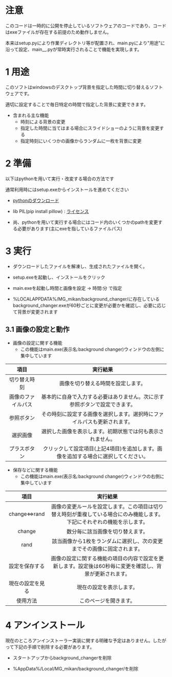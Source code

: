 # 注意

このコードは一時的に公開を停止しているソフトウェアのコードであり、コードはexeファイルが存在する前提のため動作しません。

本来はsetup.pyにより作業ディレクトリ等が配置され、main.pyにより"用途"に沿って設定、main__.pyが常時実行されることで機能を実現します。

# 1 用途

このソフトはwindowsのデスクトップ背景を指定した時間に切り替えるソフトウェアです。

適切に設定することで毎日特定の時間で指定した背景に変更できます。

- 含まれる主な機能
  - 時刻による背景の変更
  - 指定した時間に当てはまる場合にスライドショーのように背景を変更する
  - 指定時刻にいくつかの画像からランダムに一枚を背景に変更

# 2 準備

以下はpythonを用いて実行・改変する場合の方法です

通常利用時にはsetup.exeからインストールを進めてください

- [pythonのダウンロード](https://www.python.org/ftp/python/3.10.4/python-3.10.4-amd64.exe)

- lib
    PIL(pip install pillow) : [ライセンス](https://github.com/python-pillow/Pillow/blob/main/LICENSE)

- 尚、pythonを用いて実行する場合にはコード内のいくつかのpathを変更する必要があります(主にexeを指しているファイルパス)

# 3 実行

- ダウンロードしたファイルを解凍し、生成されたファイルを開く。

- setup.exeを起動し、インストールをクリック

- main.exeを起動し時間と画像を設定 -> 時間:分 で指定

- %LOCALAPPDATA%/MG_mikan/background_changer/に存在しているbackground_changer.exeが60秒ごとに変更が必要かを確認し、必要に応じて背景が変更されます

## 3.1 画像の設定と動作

- 画像の設定に関する機能
  - この機能はmain.exe(表示名:background changer)ウィンドウの左側に集中しています

|項目       |実行結果|
|:-:|:-:|
|切り替え時刻|画像を切り替える時間を設定します。
|画像のファイルパス|基本的に自身で入力する必要はありません。次に示す参照ボタンで設定できます。
|参照ボタン|その時刻に設定する画像を選択します。選択時にファイルパスも更新されます。
|選択画像|選択した画像を表示します。初期状態では何も表示されません。
|プラスボタン|クリックして設定項目(上記4項目)を追加します。画像を追加する場合に選択してください。

- 保存などに関する機能
  - この機能はmain.exe(表示名:background changer)ウィンドウの右側に集中しています

|項目|実行結果|
|:-:|:-:|
|change<=>rand|画像の変更ルールを設定します。この項目は切り替え時刻が重複している場合にのみ機能します。下記にそれぞれの機能を示します。
|change|数分毎に該当画像を切り替えます。
|rand|該当画像から1枚をランダムに選択し、次の変更までその画像に固定されます。
|設定を保存する|画像の設定に関する機能の項目の内容で設定を更新します。設定後は60秒毎に変更を確認し、背景が更新されます。
|現在の設定を見る|現在の設定を表示します。
|使用方法|このページを開きます。

# 4 アンインストール

現在のところアンインストーラー実装に関する明確な予定はありません。したがって下記の手順で削除する必要があります。

- スタートアップからbackground_changerを削除

- %AppData%/Local/MG_mikan/background_changer/を削除